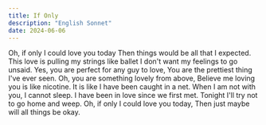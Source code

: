 ```yaml
---
title: If Only
description: "English Sonnet"
date: 2024-06-06
---
```


Oh, if only I could love you today
Then things would be all that I expected.
This love is pulling my strings like ballet
I don't want my feelings to go unsaid.
Yes, you are perfect for any guy to love,
You are the prettiest thing I've ever seen.
Oh, you are something lovely from above,
Believe me loving you is like nicotine.
It is like I have been caught in a net.
When I am not with you, I cannot sleep.
I have been in love since we first met.
Tonight I'll try not to go home and weep.
Oh, if only I could love you today,
Then just maybe will all things be okay.
